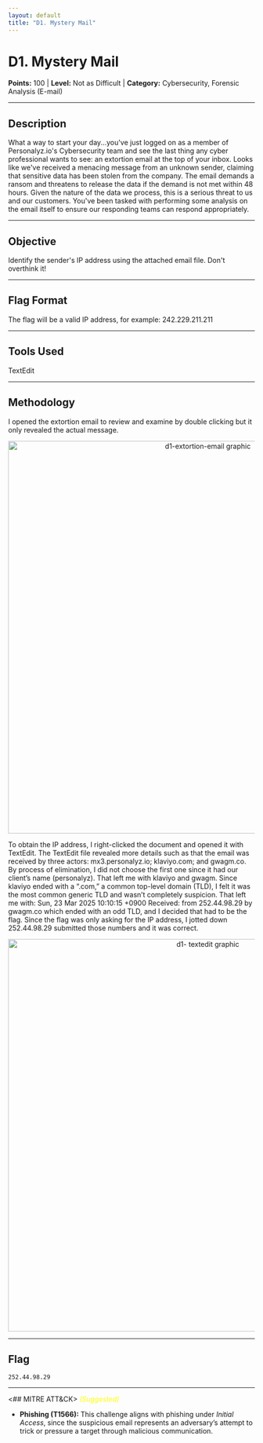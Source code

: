 ```yaml
---
layout: default
title: "D1. Mystery Mail"
---
```


# D1. Mystery Mail

**Points:** 100  | **Level:** Not as Difficult | **Category:** Cybersecurity, Forensic Analysis (E-mail)

---

## Description
What a way to start your day...you've just logged on as a member of Personalyz.io's Cybersecurity team and see the last thing any cyber professional wants to see: an extortion email at the top of your inbox. Looks like we've received a menacing message from an unknown sender, claiming that sensitive data has been stolen from the company. The email demands a ransom and threatens to release the data if the demand is not met within 48 hours. Given the nature of the data we process, this is a serious threat to us and our customers. You've been tasked with performing some analysis on the email itself to ensure our responding teams can respond appropriately.

---

## Objective
Identify the sender's IP address using the attached email file. Don't overthink it!

---

## Flag Format
The flag will be a valid IP address, for example: 242.229.211.211

---

## Tools Used
TextEdit

---

## Methodology
I opened the extortion email to review and examine by double clicking but it only revealed the actual message. 

<p align="center">
  <img src="/2025_wicys_target_ctf/assets/images/d1-extortion-email.png" alt="d1-extortion-email graphic" width="800">
</p>

To obtain the IP address, I right-clicked the document and opened it with TextEdit. The TextEdit file revealed more details such as that the email was received by three actors: mx3.personalyz.io; klaviyo.com; and gwagm.co. By process of elimination, I did not choose the first one since it had our client’s name (personalyz). That left me with klaviyo and gwagm. Since klaviyo ended with a “.com,” a common top-level domain (TLD), I felt it was the most common generic TLD and wasn’t completely suspicion. That left me with: Sun, 23 Mar 2025 10:10:15 +0900 Received: from 252.44.98.29 by gwagm.co which ended with an odd TLD, and I decided that had to be the flag. Since the flag was only asking for the IP address, I jotted down 252.44.98.29 submitted those numbers and it was correct.

<p align="center">
  <img src="/2025_wicys_target_ctf/assets/images/d1- textedit.png" alt="d1- textedit graphic" width="800">
</p>

---

## Flag
`252.44.98.29`  

---

<## MITRE ATT&CK> <span style="color:yellow; font-style:italic;">(Suggested)</span>
-	**Phishing (T1566):** This challenge aligns with phishing under *Initial Access*, since the suspicious email represents an adversary’s attempt to trick or pressure a target through malicious communication.   
  
